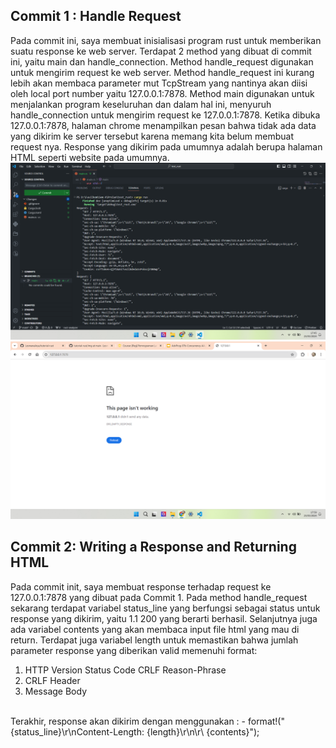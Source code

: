 ## Commit 1 : Handle Request
Pada commit ini, saya membuat inisialisasi program rust untuk memberikan suatu response ke web server. Terdapat 2 method yang dibuat di commit ini, yaitu main dan handle_connection. Method handle_request digunakan untuk mengirim request ke web server. Method handle_request ini kurang lebih akan membaca parameter mut TcpStream yang nantinya akan diisi oleh local port number yaitu 127.0.0.1:7878. Method main digunakan untuk menjalankan program keseluruhan dan dalam hal ini, menyuruh handle_connection untuk mengirim request ke 127.0.0.1:7878. Ketika dibuka 127.0.0.1:7878, halaman chrome menampilkan pesan bahwa tidak ada data yang dikirim ke server tersebut karena memang kita belum membuat request nya. Response yang dikirim pada umumnya adalah berupa halaman HTML seperti website pada umumnya. 
![](https://github.com/LesmanaArya/tutorial-rust/blob/main/img/ss_vs_code_1.png)
![](https://github.com/LesmanaArya/tutorial-rust/blob/main/img/ss_chrome_output_1.png)

## Commit 2: Writing a Response and Returning HTML
Pada commit init, saya membuat response terhadap request ke 127.0.0.1:7878 yang dibuat pada Commit 1. Pada method handle_request sekarang terdapat variabel status_line yang berfungsi sebagai status untuk response yang dikirim, yaitu 1.1 200 yang berarti berhasil. Selanjutnya juga ada variabel contents yang akan membaca input file html yang mau di return. Terdapat juga variabel length untuk memastikan bahwa jumlah parameter response yang diberikan valid memenuhi format:
1. HTTP Version Status Code CRLF Reason-Phrase
2. CRLF Header
3. Message Body

<br/>
Terakhir, response akan dikirim dengan menggunakan :
- format!("{status_line}\r\nContent-Length: {length}\r\n\r\ {contents}");
